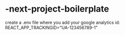 # -next-project-boilerplate

create a .env file where you add your google analytics id:
REACT_APP_TRACKINGID="UA-123456789-1"

